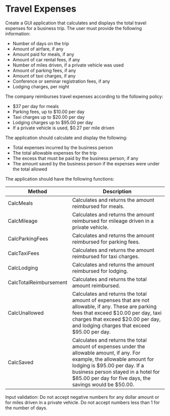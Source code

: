 # Travel Expenses

Create a GUI application that calculates and displays the total travel expenses for a business trip. The user must provide the following information:
- Number of days on the trip
- Amount of airfare, if any
- Amount paid for meals, if any
- Amount of car rental fees, if any
- Number of miles driven, if a private vehicle was used
- Amount of parking fees, if any
- Amount of taxi charges, if any
- Conference or seminar registration fees, if any
- Lodging charges, per night
	
The company reimburses travel expenses according to the following policy:

- $37 per day for meals
- Parking fees, up to $10.00 per day
- Taxi charges up to $20.00 per day
- Lodging charges up to $95.00 per day
- If a private vehicle is used, $0.27 per mile driven

The application should calculate and display the following:

- Total expenses incurred by the business person
- The total allowable expenses for the trip
- The excess that must be paid by the business person, if any
- The amount saved by the business person if the expenses were under the total allowed

The application should have the following functions:

Method|Description
---|---
CalcMeals 				| Calculates and returns the amount reimbursed for meals.
CalcMileage 			| Calculates and returns the amount reimbursed for mileage driven in a private vehicle.
CalcParkingFees 		| Calculates and returns the amount reimbursed for parking fees.
CalcTaxiFees 			| Calculates and returns the amount reimbursed for taxi charges.
CalcLodging 			| Calculates and returns the amount reimbursed for lodging.
CalcTotalReimbursement 	| Calculates and returns the total amount reimbursed.
CalcUnallowed 			| Calculates and returns the total amount of expenses that are not allowable, if any. These are parking fees that exceed $10.00 per day, taxi charges that exceed $20.00 per day, and lodging charges that exceed $95.00 per day.
CalcSaved 				| Calculates and returns the total amount of expenses under the allowable amount, if any. For example, the allowable amount for lodging is $95.00 per day. If a business person stayed in a hotel for $85.00 per day for five days, the savings would be $50.00.

Input validation: Do not accept negative numbers for any dollar amount or for miles driven in a private vehicle. Do not accept numbers less than 1 for the number of days.
